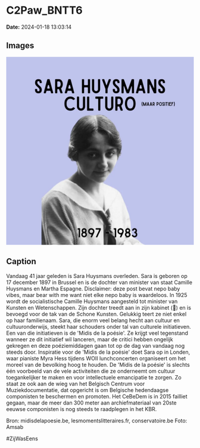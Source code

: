 # C2Paw_BNTT6

**Date:** 2024-01-18 13:03:14

## Images

![Image](../images_posts_json/C2Paw_BNTT6_0.webp)

## Caption

Vandaag 41 jaar geleden is Sara Huysmans overleden. Sara is geboren op 17 december 1897 in Brussel en is de dochter van minister van staat Camille Huysmans en Martha Espagne. Disclaimer: deze post bevat nepo baby vibes, maar bear with me want niet elke nepo baby is waardeloos. In 1925 wordt de socialistische Camille Huysmans aangesteld tot minister van Kunsten en Wetenschappen. Zijn dochter treedt aan in zijn kabinet (🤔) en is bevoegd voor de tak van de Schone Kunsten. Gelukkig teert ze niet enkel op haar familienaam. Sara, die enorm veel belang hecht aan cultuur en cultuuronderwijs, steekt haar schouders onder tal van culturele initiatieven. Een van die initiatieven is de 'Midis de la poésie'. Ze krijgt veel tegenstand wanneer ze dit initiatief wil lanceren, maar de critici hebben ongelijk gekregen en deze poéziemiddagen gaan tot op de dag van vandaag nog steeds door. Inspiratie voor de 'Midis de la poésie' doet Sara op in Londen, waar pianiste Myra Hess tijdens WOII lunchconcerten organiseert om het moreel van de bevolking hoog te houden. De 'Midis de la poésie' is slechts één voorbeeld van de vele activiteiten die ze onderneemt om cultuur toegankelijker te maken en voor intellectuele emancipatie te zorgen. Zo staat ze ook aan de wieg van het Belgisch Centrum voor Muziekdocumentatie, dat opgericht is om Belgische hedendaagse componisten te beschermen en promoten. Het CeBeDem is in 2015 failliet gegaan, maar de meer dan 300 meter aan archiefmateriaal van 20ste eeuwse componisten is nog steeds te raadplegen in het KBR.

Bron: midisdelapoesie.be, lesmomentslitteraires.fr, conservatoire.be
Foto: Amsab

#ZijWasEens

